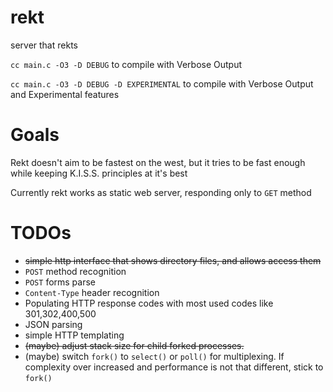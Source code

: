 # rekt
server that rekts

```cc main.c -O3 -D DEBUG``` to compile with Verbose Output

```cc main.c -O3 -D DEBUG -D EXPERIMENTAL``` to compile with Verbose Output and Experimental features

# Goals
Rekt doesn't aim to be fastest on the west, but it tries to be fast enough while keeping K.I.S.S. principles at it's best

Currently rekt works as static web server, responding only to `GET` method

# TODOs
* <strike>simple http interface that shows directory files, and allows access them</strike>
* `POST` method recognition
* `POST` forms parse
* `Content-Type` header recognition
* Populating HTTP response codes with most used codes like 301,302,400,500
* JSON parsing
* simple HTTP templating 
* <strike>(maybe) adjust stack size for child forked processes.</strike>
* (maybe) switch `fork()` to `select()` or `poll()` for multiplexing. If complexity over increased and performance is not that different, stick to `fork()`
